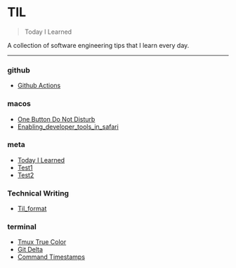 # TIL

> Today I Learned


A collection of software engineering tips that I learn every day.

---

### github

- [Github Actions](github/github-actions.md)

### macos

- [One Button Do Not Disturb](macos/one-button-do-not-disturb.md)
- [Enabling_developer_tools_in_safari](macos/enabling_developer_tools_in_safari.md)

### meta

- [Today I Learned](meta/today-i-learned.md)
- [Test1](meta/test1.md)
- [Test2](meta/test2.md)

### Technical Writing

- [Til_format](technical_writing/TIL_format.md)

### terminal

- [Tmux True Color](terminal/tmux-true-color.md)
- [Git Delta](terminal/git-delta.md)
- [Command Timestamps](terminal/command-timestamps.md)

